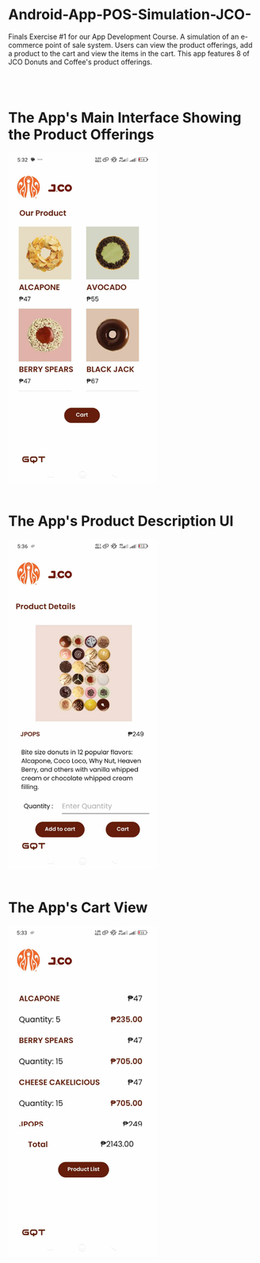 # Android-App-POS-Simulation-JCO-
Finals Exercise #1 for our App Development Course. A simulation of an e-commerce point of sale system. Users can view the product offerings, add a product to the cart and view the items in the cart. This app features 8 of JCO Donuts and Coffee's product offerings.



<br />
<br />
<h1>The App's Main Interface Showing the Product Offerings</h1>
<img src="jco-gqt-fe1-main-interface.jpg" alt="Logo" width="300" height="667"/>

<br />
<br />

<h1>The App's Product Description UI</h1>
<img src="jco-gqt-fe1-prod-desc.jpg" alt="Logo" width="300" height="667"/>

<br />
<br />
<h1>The App's Cart View</h1>
<img src="jco-gqt-fe1-cart-view.jpg" alt="Logo" width="300" height="667"/>


